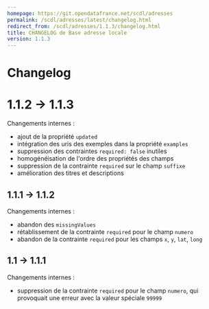 ```yaml
---
homepage: https://git.opendatafrance.net/scdl/adresses
permalink: /scdl/adresses/latest/changelog.html
redirect_from: /scdl/adresses/1.1.3/changelog.html
title: CHANGELOG de Base adresse locale
version: 1.1.3
---
```


# Changelog

# 1.1.2 -> 1.1.3

Changements internes :

- ajout de la propriété `updated`
- intégration des uris des exemples dans la propriété `examples`
- suppression des contraintes `required: false` inutiles
- homogénéisation de l'ordre des propriétés des champs
- suppression de la contrainte `required` sur le champ `suffixe`
- amélioration des titres et descriptions

## 1.1.1 -> 1.1.2

Changements internes :

- abandon des `missingValues`
- rétablissement de la contrainte `required` pour le champ `numero`
- abandon de la contrainte `required` pour les champs `x`, `y`, `lat`, `long`

## 1.1 -> 1.1.1

Changements internes :

- suppression de la contrainte `required` pour le champ `numero`, qui provoquait une erreur avec la valeur spéciale `99999`